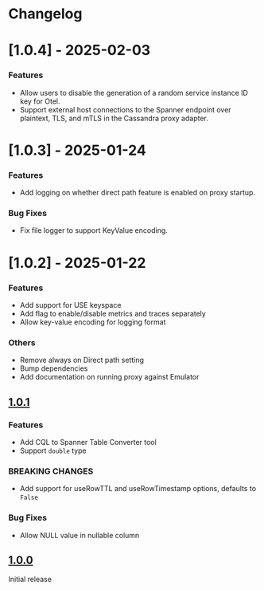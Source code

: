 # Changelog

# [1.0.4] - 2025-02-03

### Features
* Allow users to disable the generation of a random service instance ID key for Otel.
* Support external host connections to the Spanner endpoint over plaintext, TLS, and mTLS in the Cassandra proxy adapter.

# [1.0.3] - 2025-01-24

### Features
* Add logging on whether direct path feature is enabled on proxy startup.

### Bug Fixes
* Fix file logger to support KeyValue encoding.

# [1.0.2] - 2025-01-22

### Features
* Add support for USE keyspace
* Add flag to enable/disable metrics and traces separately
* Allow key-value encoding for logging format

### Others
* Remove always on Direct path setting
* Bump dependencies
* Add documentation on running proxy against Emulator


## [1.0.1](https://github.com/cloudspannerecosystem/cassandra-to-spanner-proxy/compare/v1.0.0...v1.0.1)

### Features
* Add CQL to Spanner Table Converter tool
* Support `double` type

### BREAKING CHANGES
* Add support for useRowTTL and useRowTimestamp options, defaults to `False`

### Bug Fixes
* Allow NULL value in nullable column


## [1.0.0](https://github.com/cloudspannerecosystem/cassandra-to-spanner-proxy/releases/tag/v1.0.0)

Initial release